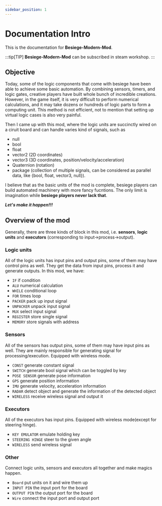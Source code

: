 ```yaml
---
sidebar_position: 1
---
```


# Documentation Intro

This is the documentation for **Besiege-Modern-Mod**.

:::tip[TIP]
**Besiege-Modern-Mod** can be subscribed in steam workshop.
:::

## Objective
Today, some of the logic components that come with besiege have been able to achieve some basic automation. By combining sensors, timers, and logic gates, creative players have built whole bunch of incredible creations.
However, in the game itself, it is very difficult to perform numerical calculations, and it may take dozens or hundreds of logic parts to form a computing unit. This method is not efficient, not to mention that setting up virtual logic cases is also very painful.

Then I came up with this mod, where the logic units are succinctly wired on a ciruit board and can handle varies kind of signals, such as
- null
- bool
- float
- vector2 (2D coordinates)
- vector3 (3D coordinates, position/velocity/acceleration)
- Quaternion (rotation)
- package (collection of multiple signals, can be considered as parallel data, like \{bool, float, vector3, null\}).

I believe that as the basic units of the mod is complete, besiege players can build automated machinery with more fancy fucntions. The only limit is imagination while **besiege players never lack that**.

***Let's make it happen!!!***


## Overview of the mod
Generally, there are three kinds of block in this mod, i.e. **sensors**, **logic units** and **executors** (corresponding to input→process→output).


### Logic units
All of the logic units has input pins and output pins, some of them may have control pins as well.
They get the data from input pins, process it and generate outputs.
In this mod, we have:
- `IF` if condition
- `ALU` numerical calculation
- `WHILE` conditional loop
- `FOR` times loop
- `PACKER` pack up input signal
- `UNPACKER` unpack input signal
- `MUX` select input signal
- `REGISTER` store single signal
- `MEMORY` store signals with address

### Sensors
All of the sensors has output pins, some of them may have input pins as well.
They are mainly responsible for generating signal for processing/execution.
Equipped with wireless mode.
- `CONST` generate constant signal
- `SWITCH` generate bool signal which can be toggled by key
- `POSE SENSOR` generate pose information
- `GPS` generate position information
- `IMU` generate velocity, acceleration information
- `RADAR` detect object and generate the information of the detected object
- `WIRELESS` receive wireless signal and output it

### Executors
All of the executors has input pins.
Equipped with wireless mode(except for steering hinge).
- `KEY EMULATOR` emulate holding key
- `STEERING HINGE` steer to the given angle
- `WIRELESS` send wireless signal

### Other
Connect logic units, sensors and executors all together and make magics happen.
- `Board` put units on it and wire them up
- `INPUT PIN` the input port for the board
- `OUTPUT PIN` the output port for the board
- `Wire` connect the input port and output port
